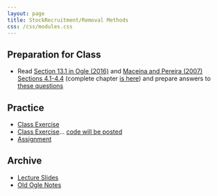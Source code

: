 ```yaml
---
layout: page
title: StockRecruitment/Removal Methods
css: /css/modules.css
---
```


## Preparation for Class

* Read [Section 13.1 in Ogle (2016)](RESOURCES/Ogle_StockRecruitment.pdf) and [Maceina and Pereira (2007) Sections 4.1-4.4](Maceina-Pereira-2007_41_44.pdf) (complete chapter [is here](Maceina-Pereira-2007.pdf)) and prepare answers to [these questions](PREP/StockRecruitment)

## Practice

* [Class Exercise](CEX/StockRecruitment_CEX1)
* [Class Exercise](CEX/StockRecruitment_CEX2)... [code will be posted](CEX/CODES/StockRecruitment2.R)
* [Assignment](CE/StockRecruitment_CE1)

## Archive

* [Lecture Slides](PPT/StockRecruitment.pptx)
* [Old Ogle Notes](RESOURCES/StockRecruitment)

